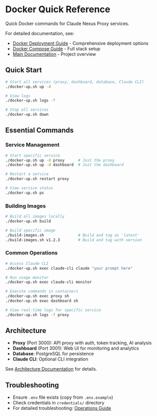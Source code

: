 # Docker Quick Reference

Quick Docker commands for Claude Nexus Proxy services.

For detailed documentation, see:

- [Docker Deployment Guide](../docs/03-Operations/deployment/docker.md) - Comprehensive deployment options
- [Docker Compose Guide](../docs/03-Operations/deployment/docker-compose.md) - Full stack setup
- [Main Documentation](../README.md) - Project overview

## Quick Start

```bash
# Start all services (proxy, dashboard, database, Claude CLI)
./docker-up.sh up -d

# View logs
./docker-up.sh logs -f

# Stop all services
./docker-up.sh down
```

## Essential Commands

### Service Management

```bash
# Start specific service
./docker-up.sh up -d proxy      # Just the proxy
./docker-up.sh up -d dashboard  # Just the dashboard

# Restart a service
./docker-up.sh restart proxy

# View service status
./docker-up.sh ps
```

### Building Images

```bash
# Build all images locally
./docker-up.sh build

# Build specific image
./build-images.sh               # Build and tag as 'latest'
./build-images.sh v1.2.3        # Build and tag with version
```

### Common Operations

```bash
# Access Claude CLI
./docker-up.sh exec claude-cli claude "your prompt here"

# Run usage monitor
./docker-up.sh exec claude-cli monitor

# Execute commands in containers
./docker-up.sh exec proxy sh
./docker-up.sh exec dashboard sh

# View real-time logs for specific service
./docker-up.sh logs -f proxy
```

## Architecture

- **Proxy** (Port 3000): API proxy with auth, token tracking, AI analysis
- **Dashboard** (Port 3001): Web UI for monitoring and analytics
- **Database**: PostgreSQL for persistence
- **Claude CLI**: Optional CLI integration

See [Architecture Documentation](../docs/04-Architecture/) for details.

## Troubleshooting

- Ensure `.env` file exists (copy from `.env.example`)
- Check credentials in `credentials/` directory
- For detailed troubleshooting: [Operations Guide](../docs/03-Operations/)
